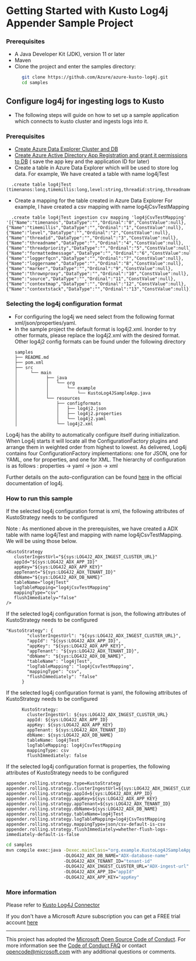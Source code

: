 # Getting Started with Kusto Log4j Appender Sample Project

### Prerequisites

- A Java Developer Kit (JDK), version 11 or later
- Maven
- Clone the project and enter the samples directory:

```sh
      git clone https://github.com/Azure/azure-kusto-log4j.git
      cd samples
```

## Configure log4j for ingesting logs to Kusto

- The following steps will guide on how to set up a sample application which connects to kusto cluster and ingests logs
  into it.

### Prerequisites

- [Create Azure Data Explorer Cluster and DB](https://docs.microsoft.com/en-us/azure/data-explorer/create-cluster-database-portal)
- [Create Azure Active Directory App Registration and grant it permissions to DB](https://docs.microsoft.com/en-us/azure/kusto/management/access-control/how-to-provision-aad-app) (
  save the app key and the application ID for later)
- Create a table in Azure Data Explorer which will be used to store log data.
  For example, We have created a table with name log4jTest

```
  .create table log4jTest (timenanos:long,timemillis:long,level:string,threadid:string,threadname:string,threadpriority:int,formattedmessage:string,loggerfqcn:string,loggername:string,marker:string,thrownproxy:string,source:string,contextmap:string,contextstack:string)
```

- Create a mapping for the table created in Azure Data Explorer
  For example, I have created a csv mapping with name log4jCsvTestMapping

```
  .create table log4jTest ingestion csv mapping 'log4jCsvTestMapping' '[{"Name":"timenanos","DataType":"","Ordinal":"0","ConstValue":null},{"Name":"timemillis","DataType":"","Ordinal":"1","ConstValue":null},{"Name":"level","DataType":"","Ordinal":"2","ConstValue":null},{"Name":"threadid","DataType":"","Ordinal":"3","ConstValue":null},{"Name":"threadname","DataType":"","Ordinal":"4","ConstValue":null},{"Name":"threadpriority","DataType":"","Ordinal":"5","ConstValue":null},{"Name":"formattedmessage","DataType":"","Ordinal":"6","ConstValue":null},{"Name":"loggerfqcn","DataType":"","Ordinal":"7","ConstValue":null},{"Name":"loggername","DataType":"","Ordinal":"8","ConstValue":null},{"Name":"marker","DataType":"","Ordinal":"9","ConstValue":null},{"Name":"thrownproxy","DataType":"","Ordinal":"10","ConstValue":null},{"Name":"source","DataType":"","Ordinal":"11","ConstValue":null},{"Name":"contextmap","DataType":"","Ordinal":"12","ConstValue":null},{"Name":"contextstack","DataType":"","Ordinal":"13","ConstValue":null}]'
```

### Selecting the log4j configuration format

- For configuring the log4j we need select from the following format xml/json/properties/yaml.
- In the sample project the default format is log4j2.xml. Inorder to try other formats, please replace the log4j2.xml
  with the desired format. Other log4j2 config formats can be found under the following directory
   ```
  samples
   ├── README.md
   ├── pom.xml
   ├── src
   │     └── main
   │           ├── java
   │           │   └── org
   │           │       └── example
   │           │           └── KustoLog4JSampleApp.java
   │           └── resources
   │               ├── configformats
   │               │   ├── log4j2.json
   │               │   ├── log4j2.properties
   │               │   └── log4j2.yaml
   │               └── log4j2.xml
  ```                                         

Log4j has the ability to automatically configure itself during initialization. When Log4j starts it will locate all the
ConfigurationFactory plugins and arrange them in weighted order from highest to lowest. As delivered, Log4j contains
four ConfigurationFactory implementations: one for JSON, one for YAML, one for properties, and one for XML.
The hierarchy of configuration is as follows : properties -> yaml -> json -> xml

Further details on the auto-configuration can be
found [here](https://logging.apache.org/log4j/2.x/manual/configuration.html) in the official documentation of log4j.

### How to run this sample

If the selected log4j configuration format is xml, the following attributes of KustoStrategy needs to be configured

Note : As mentioned above in the prerequisites, we have created a ADX table with name log4jTest and mapping with name
log4jCsvTestMapping. We will be using those below.

```
<KustoStrategy
   clusterIngestUrl="${sys:LOG4J2_ADX_INGEST_CLUSTER_URL}"
   appId="${sys:LOG4J2_ADX_APP_ID}"
   appKey="${sys:LOG4J2_ADX_APP_KEY}"
   appTenant="${sys:LOG4J2_ADX_TENANT_ID}"
   dbName="${sys:LOG4J2_ADX_DB_NAME}"
   tableName="log4jTest"
   logTableMapping="log4jCsvTestMapping"
   mappingType="csv"
   flushImmediately="false"
/>

```

If the selected log4j configuration format is json, the following attributes of KustoStrategy needs to be configured

```
"KustoStrategy": {
        "clusterIngestUrl": "${sys:LOG4J2_ADX_INGEST_CLUSTER_URL}",
        "appId": "${sys:LOG4J2_ADX_APP_ID}",
        "appKey": "${sys:LOG4J2_ADX_APP_KEY}",
        "appTenant": "${sys:LOG4J2_ADX_TENANT_ID}",
        "dbName": "${sys:LOG4J2_ADX_DB_NAME}",
        "tableName": "log4jTest",
        "logTableMapping": "log4jCsvTestMapping",
        "mappingType": "csv",
        "flushImmediately": "false"
      }
```

If the selected log4j configuration format is yaml, the following attributes of KustoStrategy needs to be configured

```
      KustoStrategy:
        clusterIngestUrl: ${sys:LOG4J2_ADX_INGEST_CLUSTER_URL}
        appId: ${sys:LOG4J2_ADX_APP_ID}
        appKey: ${sys:LOG4J2_ADX_APP_KEY}
        appTenant: ${sys:LOG4J2_ADX_TENANT_ID}
        dbName: ${sys:LOG4J2_ADX_DB_NAME}
        tableName: log4jTest
        logTableMapping: log4jCsvTestMapping
        mappingType: csv
        flushImmediately: false
```

If the selected log4j configuration format is properties, the following attributes of KustoStrategy needs to be
configured

```
appender.rolling.strategy.type=KustoStrategy
appender.rolling.strategy.clusterIngestUrl=${sys:LOG4J2_ADX_INGEST_CLUSTER_URL}
appender.rolling.strategy.appId=${sys:LOG4J2_ADX_APP_ID}
appender.rolling.strategy.appKey=${sys:LOG4J2_ADX_APP_KEY}
appender.rolling.strategy.appTenant=${sys:LOG4J2_ADX_TENANT_ID}
appender.rolling.strategy.dbName=${sys:LOG4J2_ADX_DB_NAME}
appender.rolling.strategy.tableName=log4jTest
appender.rolling.strategy.logTableMapping=log4jCsvTestMapping
appender.rolling.strategy.mappingType=json/csv-default-is-csv
appender.rolling.strategy.flushImmediately=whether-flush-logs-immediately-default-is-false
```

```sh
cd samples
mvn compile exec:java -Dexec.mainClass="org.example.KustoLog4JSampleApp" 
                      -DLOG4J2_ADX_DB_NAME="ADX-database-name" 
                      -DLOG4J2_ADX_TENANT_ID="tenant-id" 
                      -DLOG4J2_ADX_INGEST_CLUSTER_URL="ADX-ingest-url" 
                      -DLOG4J2_ADX_APP_ID="appId" 
                      -DLOG4J2_ADX_APP_KEY="appKey"

```

### More information

Please refer to [Kusto Log4J Connector](https://github.com/Azure/azure-kusto-log4j)

If you don't have a Microsoft Azure subscription you can get a FREE trial
account [here](http://go.microsoft.com/fwlink/?LinkId=330212)

---

This project has adopted the [Microsoft Open Source Code of Conduct](https://opensource.microsoft.com/codeofconduct/).
For more information see the [Code of Conduct FAQ](https://opensource.microsoft.com/codeofconduct/faq/) or
contact [opencode@microsoft.com](mailto:opencode@microsoft.com) with any additional questions or comments.
